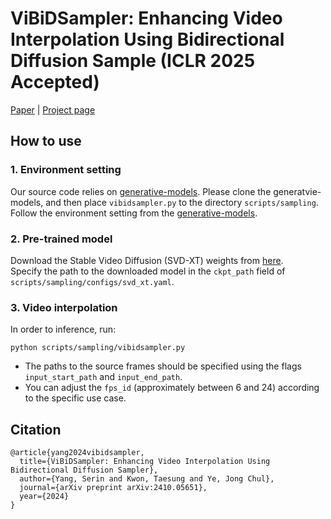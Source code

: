 # ViBiDSampler: Enhancing Video Interpolation Using Bidirectional Diffusion Sample (ICLR 2025 Accepted)

[Paper](https://arxiv.org/abs/2410.05651) | [Project page](https://vibidsampler.github.io/)

## How to use
### 1. Environment setting
Our source code relies on [generative-models](https://github.com/Stability-AI/generative-models). Please clone the generatvie-models, and then place ```vibidsampler.py``` to the directory ```scripts/sampling```.
Follow the environment setting from the [generative-models](https://github.com/Stability-AI/generative-models).

### 2. Pre-trained model
Download the Stable Video Diffusion (SVD-XT) weights from [here](https://huggingface.co/stabilityai/stable-video-diffusion-img2vid-xt). \
Specify the path to the downloaded model in the ```ckpt_path``` field of ```scripts/sampling/configs/svd_xt.yaml```.

### 3. Video interpolation
In order to inference, run:
```
python scripts/sampling/vibidsampler.py
```
+ The paths to the source frames should be specified using the flags ```input_start_path``` and ```input_end_path```.
+ You can adjust the ```fps_id``` (approximately between 6 and 24) according to the specific use case.


## Citation

```
@article{yang2024vibidsampler,
  title={ViBiDSampler: Enhancing Video Interpolation Using Bidirectional Diffusion Sampler},
  author={Yang, Serin and Kwon, Taesung and Ye, Jong Chul},
  journal={arXiv preprint arXiv:2410.05651},
  year={2024}
}
```
